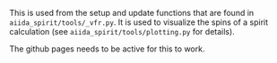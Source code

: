 This is used from the setup and update functions that are found in `aiida_spirit/tools/_vfr.py`.
It is used to visualize the spins of a spirit calculation (see `aiida_spirit/tools/plotting.py` for details).

The github pages needs to be active for this to work.
